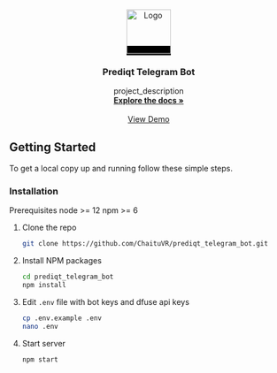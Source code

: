 
<br />
<p align="center">
  <a href="https://prediqt.com/" style="background: black;">
    <img src="https://prediqt.com/images/prediqt-beta-logo.svg" alt="Logo" width="80" height="80">
  </a>

  <h3 align="center">Prediqt Telegram Bot</h3>

  <p align="center">
    project_description
    <br />
    <a href="https://docs.prediqt.com/getting-started/what-is-prediqt"><strong>Explore the docs »</strong></a>
    <br />
    <br />
    <a href="https://t.me/PredIQt_DevBot">View Demo</a>
  </p>
</p>


<!-- GETTING STARTED -->
## Getting Started

To get a local copy up and running follow these simple steps.

### Installation

Prerequisites node >= 12 npm >= 6 


1. Clone the repo

   ```sh
   git clone https://github.com/ChaituVR/prediqt_telegram_bot.git
   ```

2. Install NPM packages

   ```sh
   cd prediqt_telegram_bot
   npm install
   ```

3. Edit `.env` file with bot keys and dfuse api keys

    ```sh
    cp .env.example .env
    nano .env
    ```
4. Start server

    ```sh
    npm start
    ```
